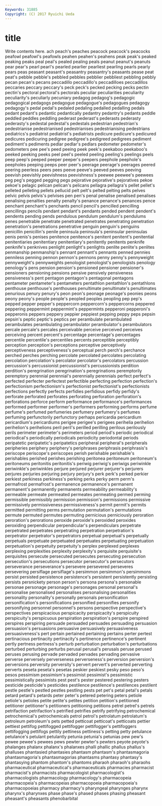 ```yaml
---
Keywords: 31885 
Copyright: (C) 2017 Ryuichi Ueda
---
```


# title

Write contents here.
ach peach's peaches peacock peacock's peacocks peafowl peafowl's peafowls
peahen peahen's peahens peak peak's peaked peaking peaks peal peal's
pealed pealing peals peanut peanut's peanuts pear pear's pearl pearl's
pearled pearlier pearliest pearling pearls pearly pears peas peasant peasant's
peasantry peasantry's peasants pease peat peat's pebble pebble's pebbled pebbles
pebblier pebbliest pebbling pebbly pecan pecan's pecans peccadillo peccadillo's peccadilloes
peccadillos peccaries peccary peccary's peck peck's pecked pecking pecks pectin
pectin's pectoral pectoral's pectorals peculiar peculiarities peculiarity peculiarity's peculiarly pecuniary
pedagog pedagog's pedagogic pedagogical pedagogs pedagogue pedagogue's pedagogues pedagogy pedagogy's
pedal pedal's pedaled pedaling pedalled pedalling pedals pedant pedant's pedantic
pedantically pedantry pedantry's pedants peddle peddled peddles peddling pederast pederast's
pederasts pederasty pederasty's pedestal pedestal's pedestals pedestrian pedestrian's pedestrianise pedestrianised
pedestrianises pedestrianising pedestrians pediatrics's pediatrist pediatrist's pediatrists pedicure pedicure's pedicured
pedicures pedicuring pedigree pedigree's pedigreed pedigrees pediment pediment's pediments pedlar
pedlar's pedlars pedometer pedometer's pedometers pee pee's peed peeing peek
peek's peekaboo peekaboo's peeked peeking peeks peel peel's peeled peeling
peeling's peelings peels peep peep's peeped peeper peeper's peepers peephole
peephole's peepholes peeping peeps peer peer's peerage peerage's peerages peered
peering peerless peers pees peeve peeve's peeved peeves peeving peevish
peevishly peevishness peevishness's peewee peewee's peewees peg peg's pegged pegging
pegs pejorative pejorative's pejoratives pekoe pekoe's pelagic pelican pelican's pelicans
pellagra pellagra's pellet pellet's pelleted pelleting pellets pellucid pelt pelt's
pelted pelting pelts pelves pelvic pelvis pelvis's pelvises pen pen's
penal penalise penalised penalises penalising penalties penalty penalty's penance penance's
penances pence penchant penchant's penchants pencil pencil's pencilled pencilling pencillings
pencils pendant pendant's pendants pended pendent pendent's pendents pending pends
pendulous pendulum pendulum's pendulums penes penetrable penetrate penetrated penetrates penetrating
penetration penetration's penetrations penetrative penguin penguin's penguins penicillin penicillin's penile
peninsula peninsula's peninsular peninsulas penis penis's penises penitence penitence's penitent
penitent's penitential penitentiaries penitentiary penitentiary's penitently penitents penknife penknife's penknives
penlight penlight's penlights penlite penlite's penlites penmanship penmanship's pennant pennant's
pennants penned pennies penniless penning pennon pennon's pennons penny penny's
pennyweight pennyweight's pennyweights penologist penologist's penologists penology penology's pens pension
pension's pensioned pensioner pensioner's pensioners pensioning pensions pensive pensively pensiveness
pensiveness's pent pentagon pentagon's pentagonal pentagons pentameter pentameter's pentameters pentathlon
pentathlon's pentathlons penthouse penthouse's penthouses penultimate penultimate's penultimates penurious penury
penury's peon peon's peonage peonage's peonies peons peony peony's people
people's peopled peoples peopling pep pep's pepped pepper pepper's peppercorn
peppercorn's peppercorns peppered peppering peppermint peppermint's peppermints pepperoni pepperoni's pepperonis
peppers peppery peppier peppiest pepping peppy peps pepsin pepsin's peptic
peptic's peptics per perambulate perambulated perambulates perambulating perambulator perambulator's perambulators
percale percale's percales perceivable perceive perceived perceives perceiving percent percent's
percentage percentage's percentages percentile percentile's percentiles percents perceptible perceptibly perception
perception's perceptions perceptive perceptively perceptiveness perceptiveness's perceptual perch perch's perchance
perched perches perching percolate percolated percolates percolating percolation percolation's percolator
percolator's percolators percussion percussion's percussionist percussionist's percussionists perdition perdition's peregrination
peregrination's peregrinations peremptorily peremptory perennial perennial's perennially perennials perfect perfect's
perfected perfecter perfectest perfectible perfecting perfection perfection's perfectionism perfectionism's perfectionist
perfectionist's perfectionists perfections perfectly perfects perfidies perfidious perfidy perfidy's perforate
perforated perforates perforating perforation perforation's perforations perforce perform performance performance's
performances performed performer performer's performers performing performs perfume perfume's perfumed
perfumeries perfumery perfumery's perfumes perfuming perfunctorily perfunctory perhaps pericardia pericardium
pericardium's pericardiums perigee perigee's perigees perihelia perihelion perihelion's perihelions peril
peril's perilled perilling perilous perilously perils perimeter perimeter's perimeters period
period's periodic periodical periodical's periodically periodicals periodicity periodontal periods peripatetic
peripatetic's peripatetics peripheral peripheral's peripherals peripheries periphery periphery's periphrases periphrasis
periphrasis's periscope periscope's periscopes perish perishable perishable's perishables perished perishes
perishing peritonea peritoneum peritoneum's peritoneums peritonitis peritonitis's periwig periwig's periwigs
periwinkle periwinkle's periwinkles perjure perjured perjurer perjurer's perjurers perjures perjuries
perjuring perjury perjury's perk perk's perked perkier perkiest perkiness perkiness's
perking perks perky perm perm's permafrost permafrost's permanence permanence's permanent
permanent's permanently permanents permeability permeability's permeable permeate permeated permeates permeating
permed perming permissible permissibly permission permission's permissions permissive permissively permissiveness
permissiveness's permit permit's permits permitted permitting perms permutation permutation's permutations
permute permuted permutes permuting pernicious perniciously peroration peroration's perorations peroxide
peroxide's peroxided peroxides peroxiding perpendicular perpendicular's perpendiculars perpetrate perpetrated perpetrates
perpetrating perpetration perpetration's perpetrator perpetrator's perpetrators perpetual perpetual's perpetually perpetuals
perpetuate perpetuated perpetuates perpetuating perpetuation perpetuation's perpetuity perpetuity's perplex perplexed
perplexes perplexing perplexities perplexity perplexity's perquisite perquisite's perquisites persecute persecuted
persecutes persecuting persecution persecution's persecutions persecutor persecutor's persecutors perseverance perseverance's
persevere persevered perseveres persevering persiflage persiflage's persimmon persimmon's persimmons persist
persisted persistence persistence's persistent persistently persisting persists persnickety person person's
persona persona's personable personae personage personage's personages personal personal's personalise
personalised personalises personalising personalities personality personality's personally personals personification personification's
personifications personified personifies personify personifying personnel personnel's persons perspective perspective's
perspectives perspicacious perspicacity perspicacity's perspicuity perspicuity's perspicuous perspiration perspiration's perspire
perspired perspires perspiring persuade persuaded persuades persuading persuasion persuasion's persuasions
persuasive persuasively persuasiveness persuasiveness's pert pertain pertained pertaining pertains perter
pertest pertinacious pertinacity pertinacity's pertinence pertinence's pertinent pertly pertness pertness's
perturb perturbation perturbation's perturbations perturbed perturbing perturbs perusal perusal's perusals
peruse perused peruses perusing pervade pervaded pervades pervading pervasive perverse
perversely perverseness perverseness's perversion perversion's perversions perversity perversity's pervert pervert's
perverted perverting perverts peseta peseta's pesetas peskier peskiest pesky peso
peso's pesos pessimism pessimism's pessimist pessimist's pessimistic pessimistically pessimists pest
pest's pester pestered pestering pesters pesticide pesticide's pesticides pestilence pestilence's
pestilences pestilent pestle pestle's pestled pestles pestling pests pet pet's
petal petal's petals petard petard's petards peter peter's petered petering
peters petiole petiole's petioles petite petite's petites petition petition's petitioned
petitioner petitioner's petitioners petitioning petitions petrel petrel's petrels petrifaction petrifaction's
petrified petrifies petrify petrifying petrochemical petrochemical's petrochemicals petrol petrol's petrolatum
petrolatum's petroleum petroleum's pets petted petticoat petticoat's petticoats pettier pettiest
pettifog pettifogged pettifogger pettifogger's pettifoggers pettifogging pettifogs pettily pettiness pettiness's
petting petty petulance petulance's petulant petulantly petunia petunia's petunias pew
pew's pewee pewee's pewees pews pewter pewter's pewters peyote peyote's
phalanges phalanx phalanx's phalanxes phalli phallic phallus phallus's phalluses phantasied
phantasies phantasm phantasm's phantasmagoria phantasmagoria's phantasmagorias phantasms phantasy phantasy's phantasying
phantom phantom's phantoms pharaoh pharaoh's pharaohs pharmaceutical pharmaceutical's pharmaceuticals pharmacies
pharmacist pharmacist's pharmacists pharmacologist pharmacologist's pharmacologists pharmacology pharmacology's pharmacopeia pharmacopeia's
pharmacopeias pharmacopoeia pharmacopoeia's pharmacopoeias pharmacy pharmacy's pharyngeal pharynges pharynx pharynx's
pharynxes phase phase's phased phases phasing pheasant pheasant's pheasants phenobarbital
